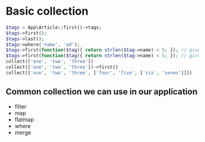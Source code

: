 # Basic collection

```PHP
$tags = App\Article::first()->tags;
$tags->first();
$tags->last();
$tags->where('name', 'ad');
$tags->first(function($tag){ return strlen($tag->name) > 5; }); // give the first tag where tag name length is more than 5
$tags->first(function($tag){ return strlen($tag->name) < 5; }); // give the first tag where tag name length is less than 5
collect(['one', 'two', 'three'])
collect(['one', 'two', 'three'])->first()
collect(['one', 'two', 'three', ['four', 'five', ['six', 'seven']]])
```

## Common collection we can use in our application

-   filter
-   map
-   flatmap
-   where
-   merge
